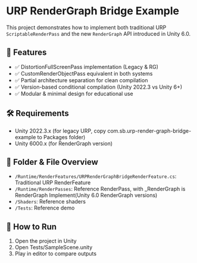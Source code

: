 # URP RenderGraph Bridge Example

This project demonstrates how to implement both traditional URP `ScriptableRenderPass` and the new `RenderGraph` API introduced in Unity 6.0.

## 🧩 Features

- ✅ DistortionFullScreenPass implementation (Legacy & RG)
- ✅ CustomRenderObjectPass equivalent in both systems
- ✅ Partial architecture separation for clean compilation
- ✅ Version-based conditional compilation (Unity 2022.3 vs Unity 6+)
- ✅ Modular & minimal design for educational use

## 🛠️ Requirements

- Unity 2022.3.x (for legacy URP, copy com.sb.urp-render-graph-bridge-example to Packages folder)
- Unity 6000.x (for RenderGraph version)

## 📁 Folder & File Overview

- `/Runtime/RenderFeatures/URPRenderGraphBridgeRenderFeature.cs`: Traditional URP RenderFeature
- `/Runtime/RenderPasses`: Reference RenderPass, with _RenderGraph is RenderGraph Implement(Unity 6.0 RenderGraph versions)
- `/Shaders`: Reference shaders
- `/Tests`: Reference demo

## 🧪 How to Run

1. Open the project in Unity
2. Open Tests/SampleScene.unity
3. Play in editor to compare outputs
